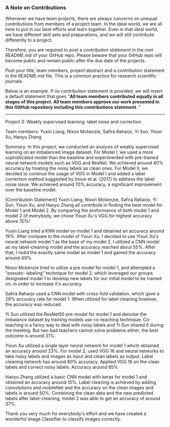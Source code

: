 ### A Note on Contributions

Whenever we have team projects, there are always concerns on unequal contributions from members of a project team. In the ideal world, we are all here to put in our best efforts and learn together. Even in that ideal world, we have different skill sets and preparations, and we will still contribute differently to a project. 

Therefore, you are required to post a *contribution statement* in the root README.md of your GitHub repo. Please beware that your GitHub repo will become public and remain public after the due date of the projects. 

Post your title, team members, project abstract and a contribution statement in the README.md file.  This is a common practice for research scientific journals. 

Below is an example. If no contribution statement is provided, we will insert a default statement that goes "**All team members contributed equally in all stages of this project. All team members approve our work presented in this GitHub repository including this contributions statement**. "

---

Project 3: Weakly supervised learning: label noise and correction

Team members: Yuxin Liang, Nixon Mckenzie, Safira Raharjo, Yi Sun, Yixun Xu, Haoyu Zhang

Summary: In this project, we conducted an analysis of weakly supervised learning on an imbalanced image dataset. For Model I, we used a more sophisticated model than the baseline and experimented with pre-trained neural network models such as VGG and ResNet. We achieved around 40% accuracy by treating the noisy labels as clean ones. For Model II, we decided to continue the usage of VGG in Model I and added a label correction method suggested by Inoue et al. (2017) to address the label noise issue. We achieved around 70% accuracy, a significant improvement over the baseline model.

[Contribution Statement] Yuxin Liang, Nixon Mckenzie, Safira Raharjo, Yi Sun, Yixun Xu, and Haoyu Zhang all contribute in finding the best model for Model 1 and Model 2. By comparing the proformance of both model 1 and model 2 of everybody, we chose Yixun Xu's VGG for highest accuracy above 70%!

Yuxin Liang tried a KNN model on model 1 and obtained an accuracy around 19%. After compare to the model of Yixun Xu, I decided to use Yixun Xu's neural network model 1 as the base of my model 2. I utilized a CNN model as my label-cleaning model and the accuracy reached about 55%. After that, I redid the exactly same model as model 1 and gained the accuracy around 49%.

Nixon Mckenzie tried to utilize a pre model for model 1, and attempted a "pseudo- labeling" technique for model 2, which leveraged our groups designated model 1 to develop new labels for our initial model to be trained on, in order to increase it's accuracy. 

Safira Raharjo used a CNN model with cross-fold validation, which gave a 29% accuracy rate for model 1. When utilized for label cleaning however, the accuracy was reduced.

Yi Sun utilized the ResNet50 pre-model for model 1 and denoise the imbalance dataset by training models use co-teaching technique. Co-teaching is a fancy way to deal with noisy labels and Yi Sun shared it during the meeting. But two bad teachers cannot solve problems either, the best outcome is around 31%.

Yixun Xu utilized a single layer neural network for model 1 whcih obtained an accuracy around 23%. For model 2, used VGG 16 and neural networks to take noisy labels and images as input and clean labels as output. Label cleaning network has around 80% accuracy. Applied VGG 16 on the clean labels and correct noisy labels. Accuracy around 65%

Haoyu Zhang utilized a basic CNN model with keras for model 1 and obtained an accuracy around 15%. Label cleaning is achieved by adding convolutions and mobileNet and the accuracy on the clean images and labels is around 50%. Combining the clean data and the new predicted labels after label-cleaning, model 2 was able to get an accuracy of around 37%.

Thank you very much for everybody's effort and we have created a wonderful Image Classifier to classify images correctly.

